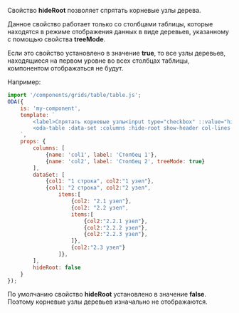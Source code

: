 Свойство **hideRoot** позволяет спрятать корневые узлы дерева.

Данное свойство работает только со столбцами таблицы, которые находятся в режиме отображения данных в виде деревьев, указанному с помощью свойства **treeMode**.

Если это свойство установлено в значение **true**, то все узлы деревьев, находящиеся на первом уровне во всех столбцах таблицы, компонентом отображаться не будут.

Например:

```javascript _run_line_edit_loadoda_[my-component.js]_h=160_
import '/components/grids/table/table.js';
ODA({
    is: 'my-component',
    template: `
        <label>Спрятать корневые узлы<input type="checkbox" ::value="hideRoot" ></label> <br>
        <oda-table :data-set :columns :hide-root show-header col-lines auto-width></oda-table>
    `,
    props: {
        columns: [
            {name: 'col1', label: 'Столбец 1'},
            {name: 'col2', label: 'Столбец 2', treeMode: true}
        ],
        dataSet: [
            {col1: "1 строка", col2:"1 узел"},
            {col1: "2 строка", col2:"2 узел",
                items:[
                    {col2: "2.1 узел"},
                    {col2: "2.2 узел",
                    items:[
                        {col2:"2.2.1 узел"},
                        {col2:"2.2.2 узел"},
                        {col2:"2.2.3 узел"},
                    ]},
                    {col2:"2.3 узел"}
                ]},
        ],
        hideRoot: false
    }
});
```

По умолчанию свойство **hideRoot** установлено в значение **false**. Поэтому корневые узлы деревьев изначально не отображаются.
